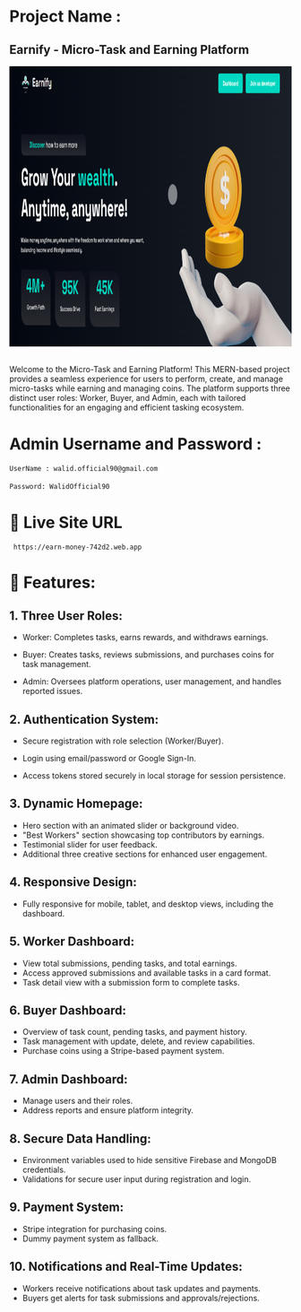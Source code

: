 
# Project Name :

## Earnify - Micro-Task and Earning Platform

<img src="https://raw.githubusercontent.com/walid-official/earn-money/main/Screenshot%202025-02-01%20124705.png" alt="Earnify Screenshot" height="500">

##

Welcome to the Micro-Task and Earning Platform! This MERN-based project provides a seamless experience for users to perform, create, and manage micro-tasks while earning and managing coins. The platform supports three distinct user roles: Worker, Buyer, and Admin, each with tailored functionalities for an engaging and efficient tasking ecosystem.


# Admin Username and Password :

    UserName : walid.official90@gmail.com

    Password: WalidOfficial90

#  🌟  Live Site URL
     https://earn-money-742d2.web.app
  

# 🚀 Features:

## 1. Three User Roles:

* Worker: Completes tasks, earns rewards, and withdraws earnings.

* Buyer: Creates tasks, reviews submissions, and purchases coins for task management.

* Admin: Oversees platform operations, user management, and handles reported issues.

## 2. Authentication System:

* Secure registration with role selection (Worker/Buyer).

* Login using email/password or Google Sign-In.
* Access tokens stored securely in local storage for session persistence.
## 3. Dynamic Homepage:

* Hero section with an animated slider or background video.
* "Best Workers" section showcasing top contributors by earnings.
* Testimonial slider for user feedback.
* Additional three creative sections for enhanced user engagement.
## 4. Responsive Design:

* Fully responsive for mobile, tablet, and desktop views, including the dashboard.
## 5. Worker Dashboard:

* View total submissions, pending tasks, and total earnings.
* Access approved submissions and available tasks in a card format.
* Task detail view with a submission form to complete tasks.
## 6. Buyer Dashboard:

* Overview of task count, pending tasks, and payment history.
* Task management with update, delete, and review capabilities.
* Purchase coins using a Stripe-based payment system.
## 7. Admin Dashboard:

* Manage users and their roles.
* Address reports and ensure platform integrity.
## 8. Secure Data Handling:

* Environment variables used to hide sensitive Firebase and MongoDB credentials.
* Validations for secure user input during registration and login.
## 9. Payment System:

* Stripe integration for purchasing coins.
* Dummy payment system as fallback.
## 10. Notifications and Real-Time Updates:

* Workers receive notifications about task updates and payments.
* Buyers get alerts for task submissions and approvals/rejections.

